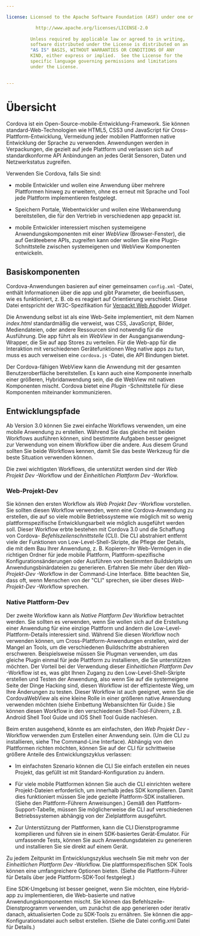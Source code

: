 ```yaml
---

license: Licensed to the Apache Software Foundation (ASF) under one or more contributor license agreements. See the NOTICE file distributed with this work for additional information regarding copyright ownership. The ASF licenses this file to you under the Apache License, Version 2.0 (the "License"); you may not use this file except in compliance with the License. You may obtain a copy of the License at

           http://www.apache.org/licenses/LICENSE-2.0
    
         Unless required by applicable law or agreed to in writing,
         software distributed under the License is distributed on an
         "AS IS" BASIS, WITHOUT WARRANTIES OR CONDITIONS OF ANY
         KIND, either express or implied.  See the License for the
         specific language governing permissions and limitations
         under the License.
    

---
```


# Übersicht

Cordova ist ein Open-Source-mobile-Entwicklung-Framework. Sie können standard-Web-Technologien wie HTML5, CSS3 und JavaScript für Cross-Plattform-Entwicklung, Vermeidung jeder mobilen Plattformen native Entwicklung der Sprache zu verwenden. Anwendungen werden in Verpackungen, die gezielt auf jede Plattform und verlassen sich auf standardkonforme API Anbindungen an jedes Gerät Sensoren, Daten und Netzwerkstatus zugreifen.

Verwenden Sie Cordova, falls Sie sind:

*   mobile Entwickler und wollen eine Anwendung über mehrere Plattformen hinweg zu erweitern, ohne es erneut mit Sprache und Tool jede Plattform implementieren festgelegt.

*   Speichern Portale, Webentwickler und wollen eine Webanwendung bereitstellen, die für den Vertrieb in verschiedenen app gepackt ist.

*   mobile Entwickler interessiert mischen systemeigene Anwendungskomponenten mit einer *WebView* (Browser-Fenster), die auf Geräteebene APIs, zugreifen kann oder wollen Sie eine Plugin-Schnittstelle zwischen systemeigenen und WebView Komponenten entwickeln.

## Basiskomponenten

Cordova-Anwendungen basieren auf einer gemeinsamen `config.xml` -Datei, enthält Informationen über die app und gibt Parameter, die beeinflussen, wie es funktioniert, z. B. ob es reagiert auf Orientierung verschiebt. Diese Datei entspricht der W3C-Spezifikation für [Verpackt Web App][1]oder *Widget*.

 [1]: http://www.w3.org/TR/widgets/

Die Anwendung selbst ist als eine Web-Seite implementiert, mit dem Namen *index.html* standardmäßig die verweist, was CSS, JavaScript, Bilder, Mediendateien, oder andere Ressourcen sind notwendig für die Ausführung. Die app führt als ein *WebView* in der Ausgangsanwendung-Wrapper, die Sie auf app Stores zu verteilen. Für die Web-app für die Interaktion mit verschiedenen Gerätefunktionen Weg native apps zu tun, muss es auch verweisen eine `cordova.js` -Datei, die API Bindungen bietet.

Der Cordova-fähigen WebView kann die Anwendung mit der gesamten Benutzeroberfläche bereitstellen. Es kann auch eine Komponente innerhalb einer größeren, Hybridanwendung sein, die die WebView mit nativen Komponenten mischt. Cordova bietet eine *Plugin* -Schnittstelle für diese Komponenten miteinander kommunizieren.

## Entwicklungspfade

Ab Version 3.0 können Sie zwei einfache Workflows verwenden, um eine mobile Anwendung zu erstellen. Während Sie das gleiche mit beiden Workflows ausführen können, sind bestimmte Aufgaben besser geeignet zur Verwendung von einem Workflow über die andere. Aus diesem Grund sollten Sie beide Workflows kennen, damit Sie das beste Werkzeug für die beste Situation verwenden können.

Die zwei wichtigsten Workflows, die unterstützt werden sind der *Web Projekt Dev* -Workflow und der *Einheitlichen Plattform Dev* -Workflow.

### Web-Projekt-Dev

Sie können den ersten Workflow als *Web Projekt Dev* -Workflow vorstellen. Sie sollten diesen Workflow verwenden, wenn eine Cordova-Anwendung zu erstellen, die auf so viele mobile Betriebssysteme wie möglich mit so wenig plattformspezifische Entwicklungsarbeit wie möglich ausgeführt werden soll. Dieser Workflow erbte bestehen mit Cordova 3.0 und die Schaffung von Cordova- *Befehlszeilenschnittstelle* (CLI). Die CLI abstrahiert entfernt viele der Funktionen von Low-Level-Shell-Skripte, die Pflege der Details, die mit dem Bau Ihrer Anwendung, z. B. Kopieren-Ihr Web-Vermögen in die richtigen Ordner für jede mobile Plattform, Plattform-spezifische Konfigurationsänderungen oder Ausführen von bestimmten Buildskripts um Anwendungsbinärdateien zu generieren. Erfahren Sie mehr über den *Web-Projekt-Dev* -Workflow in der Command-Line Interface. Bitte beachten Sie, dass oft, wenn Menschen von der "CLI" sprechen, sie über dieses *Web-Projekt-Dev* -Workflow sprechen.

### Native Plattform-Dev

Der zweite Workflow kann als *Native Plattform Dev* Workflow betrachtet werden. Sie sollten es verwenden, wenn Sie wollen sich auf die Erstellung einer Anwendung für eine einzige Plattform und ändern die Low-Level-Plattform-Details interessiert sind. Während Sie diesen Workflow noch verwenden können, um Cross-Plattform-Anwendungen erstellen, wird der Mangel an Tools, um die verschiedenen Buildschritte abstrahieren erschweren. Beispielsweise müssen Sie Plugman verwenden, um das gleiche Plugin einmal für jede Plattform zu installieren, die Sie unterstützen möchten. Der Vorteil bei der Verwendung dieser *Einheitlichen Plattform Dev* -Workflow ist es, was gibt Ihnen Zugang zu den Low-Level-Shell-Skripte erstellen und Testen der Anwendung, also wenn Sie auf die systemeigene Seite der Dinge Hacking sind, diesen Workflow ist der effizienteste Weg, um Ihre Änderungen zu testen. Dieser Workflow ist auch geeignet, wenn Sie die CordovaWebView als eine kleine Rolle in einer größeren native Anwendung verwenden möchten (siehe Einbettung Webansichten für Guide.) Sie können diesen Workflow in den verschiedenen Shell-Tool-Führern, z.B. Android Shell Tool Guide und iOS Shell Tool Guide nachlesen.

Beim ersten ausgehend, könnte es am einfachsten, den *Web Projekt Dev* -Workflow verwenden zum Erstellen einer Anwendung sein. (Um die CLI zu installieren, siehe The Command-Line Interface). Abhängig von den Plattformen richten möchten, können Sie auf der CLI für schrittweise größere Anteile des Entwicklungszyklus verlassen:

*   Im einfachsten Szenario können die CLI Sie einfach erstellen ein neues Projekt, das gefüllt ist mit Standard-Konfiguration zu ändern.

*   Für viele mobile Plattformen können Sie auch die CLI einrichten weitere Projekt-Dateien erforderlich, um innerhalb jedes SDK kompilieren. Damit dies funktioniert müssen Sie jede gezielte Plattform-SDK installieren. (Siehe den Plattform-Führern Anweisungen.) Gemäß den Plattform-Support-Tabelle, müssen Sie möglicherweise die CLI auf verschiedenen Betriebssystemen abhängig von der Zielplattform ausgeführt.

*   Zur Unterstützung der Plattformen, kann die CLI Dienstprogramme kompilieren und führen sie in einem SDK-basiertes Gerät-Emulator. Für umfassende Tests, können Sie auch Anwendungsdateien zu generieren und installieren Sie sie direkt auf einem Gerät.

Zu jedem Zeitpunkt im Entwicklungszyklus wechseln Sie mit mehr von der *Einheitlichen Plattform Dev* -Workflow. Die plattformspezifischen SDK Tools können eine umfangreichere Optionen bieten. (Siehe die Plattform-Führer für Details über jede Plattform-SDK-Tool festgelegt.)

Eine SDK-Umgebung ist besser geeignet, wenn Sie möchten, eine Hybrid-app zu implementieren, die Web-basierte und native Anwendungskomponenten mischt. Sie können das Befehlszeile-Dienstprogramm verwenden, um zunächst die app generieren oder iterativ danach, aktualisierten Code zu SDK-Tools zu ernähren. Sie können die app-Konfigurationsdatei auch selbst erstellen. (Siehe die Datei config.xml Datei für Details.)